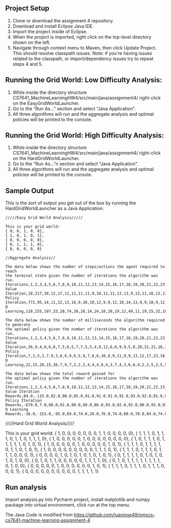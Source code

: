 ## Project Setup
1. Clone or download the assignment 4 repository.
2. Download and install Eclipse Java IDE.
3. Import the project inside of Eclipse.
4. When the project is imported, right click on the top-level directory shown on the left.
5. Navigate through context menu to Maven, then click Update Project. This should resolve classpath issues.
Note: if you're having issues related to the classpath, or import/dependency issues try to repeat steps 4 and 5. 

## Running the Grid World: Low Difficulty Analysis:

1. While inside the directory structure CS7641_MachineLearningHW4/src/main/java/assignment4/ right-click on the EasyGridWorldLauncher.
2. Go to the “Run As…” section and select "Java Application".
3. All three algorithms will run and the aggregate analysis and optimal policies will be printed to the console.

## Running the Grid World: High Difficulty Analysis:

1. While inside the directory structure CS7641_MachineLearningHW4/src/main/java/assignment4/ right-click on the HardGridWorldLauncher.
2. Go to the “Run As…”n section and select "Java Application".
3. All three algorithms will run and the aggregate analysis and optimal policies will be printed to the console.

## Sample Output
This is the sort of output you get out of the box by running the HardGridWorldLauncher as a Java Application:

```
/////Easy Grid World Analysis/////

This is your grid world:
{ 0, 0, 1, 0, 0},
{ 1, 0, 1, 0, 1},
{ 0, 0, 0, 0, 0},
{ 0, 1, 1, 1, 0},
{ 0, 0, 0, 0, 0}

//Aggregate Analysis//

The data below shows the number of steps/actions the agent required to reach 
the terminal state given the number of iterations the algorithm was run.
Iterations,1,2,3,4,5,6,7,8,9,10,11,12,13,14,15,16,17,18,19,20,21,22,23,24,25,26,27,28,29,30,31,32,33,34,35,36,37,38,39,40,41,42,43,44,45,46,47,48,49,50,51,52,53,54,55,56,57,58,59,60,61,62,63,64,65,66,67,68,69,70,71,72,73,74,75,76,77,78,79,80,81,82,83,84,85,86,87,88,89,90,91,92,93,94,95,96,97,98,99,100
Value Iteration,18,217,10,12,17,11,11,11,11,9,10,11,11,13,13,9,13,11,16,12,11,13,9,16,9,20,17,9,11,10,12,9,11,21,9,15,11,11,9,13,9,11,11,13,9,11,10,13,17,11,10,12,14,14,18,13,11,12,15,10,15,12,9,13,9,11,15,11,10,10,11,10,15,10,10,9,12,13,11,21,10,13,10,10,11,9,11,10,12,15,20,19,13,15,9,9,13,11,9,10
Policy Iteration,772,95,14,11,12,13,16,9,10,10,12,9,9,12,10,14,13,9,9,10,9,12,11,17,11,10,9,9,11,10,9,10,17,10,10,14,10,10,9,13,11,15,9,15,14,13,13,9,15,12,12,9,12,12,16,13,11,14,11,9,23,18,10,10,9,10,11,14,11,13,9,9,12,12,12,11,11,9,15,12,11,16,14,12,12,13,16,11,11,13,10,11,10,9,13,10,12,13,10,12
Q Learning,118,255,197,33,28,74,26,28,14,24,18,28,19,12,49,11,19,15,32,18,15,17,25,10,44,39,14,15,11,28,24,13,17,18,14,11,31,20,19,34,38,12,11,36,10,17,22,42,25,12,13,38,10,26,16,12,9,37,18,12,19,17,18,14,20,43,21,12,13,44,23,25,13,13,48,17,13,20,11,9,17,25,13,9,15,17,10,13,21,18,31,39,17,14,25,20,56,28,12,42

The data below shows the number of milliseconds the algorithm required to generate 
the optimal policy given the number of iterations the algorithm was run.
Iterations,1,2,3,4,5,6,7,8,9,10,11,12,13,14,15,16,17,18,19,20,21,22,23,24,25,26,27,28,29,30,31,32,33,34,35,36,37,38,39,40,41,42,43,44,45,46,47,48,49,50,51,52,53,54,55,56,57,58,59,60,61,62,63,64,65,66,67,68,69,70,71,72,73,74,75,76,77,78,79,80,81,82,83,84,85,86,87,88,89,90,91,92,93,94,95,96,97,98,99,100
Value Iteration,36,9,4,6,6,6,7,5,6,5,7,7,5,5,4,8,12,6,6,9,9,5,8,20,21,21,16,13,17,7,7,8,11,11,8,9,18,9,14,14,13,15,17,16,15,19,17,17,19,22,21,15,11,8,8,8,8,12,8,9,9,9,15,9,10,10,9,9,13,11,10,11,10,22,22,23,21,19,18,17,20,21,12,12,13,14,13,13,12,13,22,19,20,14,14,15,16,19,14,17
Policy Iteration,7,2,5,3,7,9,3,6,6,9,6,5,9,7,8,6,10,8,9,11,9,9,13,12,17,23,18,23,20,17,17,18,18,23,21,23,26,26,28,31,15,14,14,17,17,16,25,17,19,18,19,17,17,28,27,25,20,26,27,27,31,28,31,31,36,30,25,24,23,25,25,25,24,26,25,39,55,47,49,27,28,30,29,29,31,29,37,29,29,30,37,34,33,42,43,35,51,40,49,40
Q Learning,22,15,28,15,36,7,9,7,2,2,2,4,4,4,8,4,3,7,4,3,6,6,4,2,3,5,2,5,5,4,5,5,8,4,4,3,6,4,5,7,5,4,5,5,4,5,4,5,7,7,10,4,7,7,6,6,9,7,11,7,9,8,33,15,8,8,6,4,5,6,5,5,5,6,4,5,7,5,8,5,4,5,4,4,4,5,6,6,5,7,5,5,5,4,5,6,7,6,7,5

The data below shows the total reward gained for 
the optimal policy given the number of iterations the algorithm was run.
Iterations,1,2,3,4,5,6,7,8,9,10,11,12,13,14,15,16,17,18,19,20,21,22,23,24,25,26,27,28,29,30,31,32,33,34,35,36,37,38,39,40,41,42,43,44,45,46,47,48,49,50,51,52,53,54,55,56,57,58,59,60,61,62,63,64,65,66,67,68,69,70,71,72,73,74,75,76,77,78,79,80,81,82,83,84,85,86,87,88,89,90,91,92,93,94,95,96,97,98,99,100
Value Iteration Rewards,84.0,-115.0,92.0,90.0,85.0,91.0,91.0,91.0,91.0,93.0,92.0,91.0,91.0,89.0,89.0,93.0,89.0,91.0,86.0,90.0,91.0,89.0,93.0,86.0,93.0,82.0,85.0,93.0,91.0,92.0,90.0,93.0,91.0,81.0,93.0,87.0,91.0,91.0,93.0,89.0,93.0,91.0,91.0,89.0,93.0,91.0,92.0,89.0,85.0,91.0,92.0,90.0,88.0,88.0,84.0,89.0,91.0,90.0,87.0,92.0,87.0,90.0,93.0,89.0,93.0,91.0,87.0,91.0,92.0,92.0,91.0,92.0,87.0,92.0,92.0,93.0,90.0,89.0,91.0,81.0,92.0,89.0,92.0,92.0,91.0,93.0,91.0,92.0,90.0,87.0,82.0,83.0,89.0,87.0,93.0,93.0,89.0,91.0,93.0,92.0
Policy Iteration Rewards,-670.0,7.0,88.0,91.0,90.0,89.0,86.0,93.0,92.0,92.0,90.0,93.0,93.0,90.0,92.0,88.0,89.0,93.0,93.0,92.0,93.0,90.0,91.0,85.0,91.0,92.0,93.0,93.0,91.0,92.0,93.0,92.0,85.0,92.0,92.0,88.0,92.0,92.0,93.0,89.0,91.0,87.0,93.0,87.0,88.0,89.0,89.0,93.0,87.0,90.0,90.0,93.0,90.0,90.0,86.0,89.0,91.0,88.0,91.0,93.0,79.0,84.0,92.0,92.0,93.0,92.0,91.0,88.0,91.0,89.0,93.0,93.0,90.0,90.0,90.0,91.0,91.0,93.0,87.0,90.0,91.0,86.0,88.0,90.0,90.0,89.0,86.0,91.0,91.0,89.0,92.0,91.0,92.0,93.0,89.0,92.0,90.0,89.0,92.0,90.0
Q Learning Rewards,-16.0,-153.0,-95.0,69.0,74.0,28.0,76.0,74.0,88.0,78.0,84.0,74.0,83.0,90.0,53.0,91.0,83.0,87.0,70.0,84.0,87.0,85.0,77.0,92.0,58.0,63.0,88.0,87.0,91.0,74.0,78.0,89.0,85.0,84.0,88.0,91.0,71.0,82.0,83.0,68.0,64.0,90.0,91.0,66.0,92.0,85.0,80.0,60.0,77.0,90.0,89.0,64.0,92.0,76.0,86.0,90.0,93.0,65.0,84.0,90.0,83.0,85.0,84.0,88.0,82.0,59.0,81.0,90.0,89.0,58.0,79.0,77.0,89.0,89.0,54.0,85.0,89.0,82.0,91.0,93.0,85.0,77.0,89.0,93.0,87.0,85.0,92.0,89.0,81.0,84.0,71.0,63.0,85.0,88.0,77.0,82.0,46.0,74.0,90.0,60.0

```
/////Hard Grid World Analysis/////

This is your grid world:
{ 1, 0, 0, 0, 0, 0, 0, 0, 1, 1, 0, 0, 0, 0, 0},
{ 1, 1, 1, 0, 1, 1, 1, 0, 1, 1, 0, 1, 1, 1, 0},
{ 1, 0, 0, 0, 0, 0, 1, 0, 0, 0, 0, 0, 0, 0, 0},
{ 1, 0, 1, 1, 1, 0, 1, 1, 1, 1, 1, 0, 1, 0, 1},
{ 1, 0, 0, 0, 0, 0, 1, 0, 0, 0, 0, 0, 1, 0, 1},
{ 1, 1, 1, 0, 1, 1, 1, 1, 0, 1, 1, 0, 1, 0, 1},
{ 1, 0, 0, 0, 0, 0, 0, 0, 0, 0, 1, 1, 1, 0, 1},
{ 1, 1, 1, 0, 1, 1, 1, 0, 1, 1, 1, 0, 0, 0, 1},
{ 0, 0, 0, 0, 1, 0, 1, 0, 1, 0, 1, 0, 1, 0, 1},
{ 0, 1, 1, 1, 1, 0, 1, 0, 1, 0, 1, 0, 1, 0, 0},
{ 0, 1, 0, 1, 1, 0, 0, 0, 0, 0, 1, 1, 1, 1, 0},
{ 0, 1, 0, 1, 1, 1, 1, 1, 1, 1, 1, 0, 1, 0, 0},
{ 0, 0, 0, 0, 0, 1, 0, 0, 0, 0, 0, 0, 1, 0, 1},
{ 1, 1, 1, 0, 1, 1, 1, 0, 1, 1, 1, 0, 0, 0, 1},
{ 0, 0, 0, 0, 0, 0, 0, 0, 0, 0, 1, 1, 1, 1, 1}

## Run analysis
Import analysis.py into Pycharm project, install matplotlib and numpy package into virtual environment, click run at the top menu.

The Java Code is modified from https://github.com/juanjose49/omscs-cs7641-machine-learning-assignment-4
